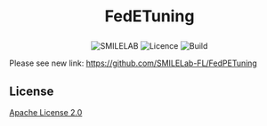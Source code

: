 <h1 align="center">  
    <p> FedETuning </p>  
</h1>  
 
 <p align="center"> 
	 <img alt="SMILELAB" src="https://img.shields.io/badge/owner-SMILELAB-orange">
	 <img alt="Licence" src="https://img.shields.io/badge/License-Apache%202.0-yellow">
	 <img alt="Build" src="https://img.shields.io/badge/build-processing-green">
 </p>
 
 
Please see new link: https://github.com/SMILELab-FL/FedPETuning


## License
[Apache License 2.0](https://git.openi.org.cn/Trustworthy-DL/fednlp-dev/src/branch/master/LICENSE)

